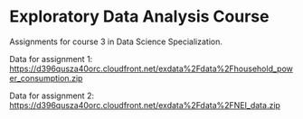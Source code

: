 # Exploratory Data Analysis Course
Assignments for course 3 in Data Science Specialization.

Data for assignment 1: https://d396qusza40orc.cloudfront.net/exdata%2Fdata%2Fhousehold_power_consumption.zip

Data for assignment 2: https://d396qusza40orc.cloudfront.net/exdata%2Fdata%2FNEI_data.zip
